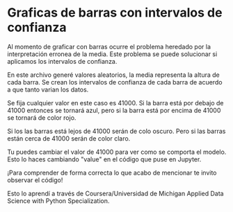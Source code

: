 # Graficas de barras con intervalos de confianza

Al momento de graficar con barras ocurre el problema heredado por la interpretación erronea de la media. Este problema se puede solucionar si aplicamos los intervalos de confianza. 

En este archivo generé valores aleatorios, la media representa la altura de cada barra. Se crean los intervalos de confianza de cada barra de acuerdo a que tanto varian los datos.

Se fija cualquier valor en este caso es 41000. Si la barra está por debajo de 41000 entonces se tornará azul, pero si la barra está por encima de 41000 se tornará de color rojo.

Si los las barras está lejos de 41000 serán de colo oscuro. Pero si las barras están cerca de 41000 serán de color claro.

Tu puedes cambiar el valor de 41000 para ver como se comporta el modelo. Esto lo haces cambiando "value" en el código que puse en Jupyter.

¡Para comprender de forma correcta lo que acabo de mencionar te invito observar el código!

Esto lo aprendí a través de Coursera/Universidad de Michigan Applied Data Science with Python Specialization.